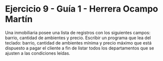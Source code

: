 # Ejercicio 9 - Guía 1 - Herrera Ocampo Martín
Una inmobiliaria posee una lista de registros con los siguientes campos: barrio,
cantidad de ambientes y precio. 
Escribir un programa que lea del teclado: barrio, cantidad de ambientes mínima y 
precio máximo que está dispuesto a pagar el cliente a fin de listar todos los 
departamentos que se ajusten a las condiciones leídas.